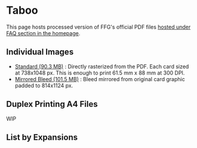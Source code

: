 # Taboo

This page hosts processed version of FFG's official PDF files [hosted under FAQ section in the homepage](https://www.fantasyflightgames.com/en/products/arkham-horror-the-card-game/).

## Individual Images

- [Standard (90.3 MB)](/image/custom/taboo/taboo-2023.zip) : Directly rasterized from the PDF. Each card sized at 738x1048 px. This is enough to print 61.5 mm x 88 mm at 300 DPI.
- [Mirrored Bleed (101.5 MB)](/image/custom/taboo/taboo-2023-with-mirrored-bleed.zip) : Bleed mirrored from original card graphic padded to 814x1124 px.

## Duplex Printing A4 Files

WIP

## List by Expansions